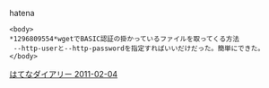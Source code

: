 
hatena

```
<body>
*1296809554*wgetでBASIC認証の掛かっているファイルを取ってくる方法
 --http-userと--http-passwordを指定すればいいだけだった。簡単にできた。
</body>
```


[はてなダイアリー 2011-02-04](https://nishiohirokazu.hatenadiary.org/archive/2011/02/04)